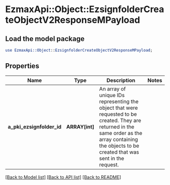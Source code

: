 # EzmaxApi::Object::EzsignfolderCreateObjectV2ResponseMPayload

## Load the model package
```perl
use EzmaxApi::Object::EzsignfolderCreateObjectV2ResponseMPayload;
```

## Properties
Name | Type | Description | Notes
------------ | ------------- | ------------- | -------------
**a_pki_ezsignfolder_id** | **ARRAY[int]** | An array of unique IDs representing the object that were requested to be created.  They are returned in the same order as the array containing the objects to be created that was sent in the request. | 

[[Back to Model list]](../README.md#documentation-for-models) [[Back to API list]](../README.md#documentation-for-api-endpoints) [[Back to README]](../README.md)


